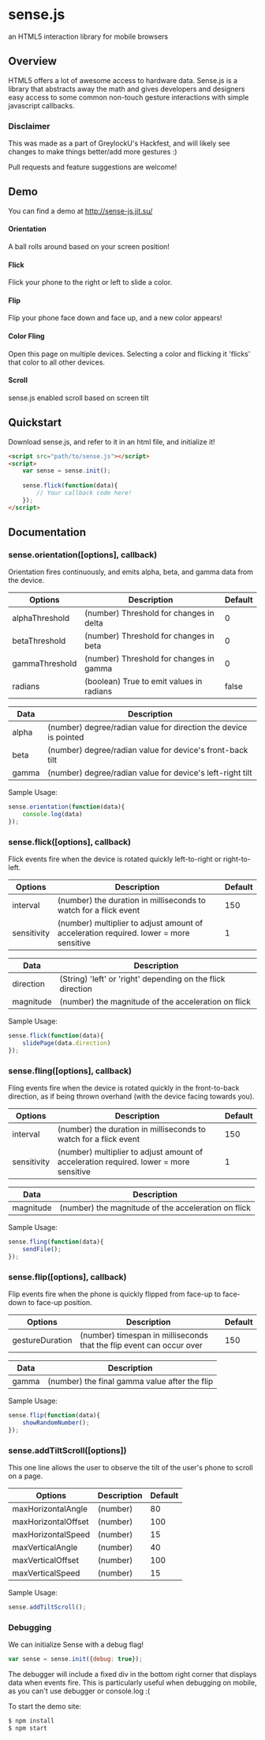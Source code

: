 # sense.js

an HTML5 interaction library for mobile browsers

Overview
--------

HTML5 offers a lot of awesome access to hardware data. Sense.js is a library that
abstracts away the math and gives developers and designers easy access to some
common non-touch gesture interactions with simple javascript callbacks.

### Disclaimer
This was made as a part of GreylockU's Hackfest, and will likely see changes to make
things better/add more gestures :)

Pull requests and feature suggestions are welcome!

Demo
------
You can find a demo at http://sense-js.jit.su/

#### Orientation
A ball rolls around based on your screen position!

#### Flick
Flick your phone to the right or left to slide a color.

#### Flip
Flip your phone face down and face up, and a new color appears!

#### Color Fling
Open this page on multiple devices. Selecting a color and flicking it
'flicks' that color to all other devices.

#### Scroll
sense.js enabled scroll based on screen tilt


Quickstart
----------

Download sense.js, and refer to it in an html file, and initialize it!

```html
<script src="path/to/sense.js"></script>
<script>
    var sense = sense.init();
    
    sense.flick(function(data){
        // Your callback code here!
    });
</script>
```

Documentation
-------------

### sense.orientation([options], callback)

Orientation fires continuously, and emits alpha, beta, and gamma data from the device.

Options       | Description                              | Default
------------- | -----------------------------------------|-----------
alphaThreshold| (number) Threshold for changes in delta  | 0
betaThreshold | (number) Threshold for changes in beta   | 0
gammaThreshold| (number) Threshold for changes in gamma  | 0
radians       | (boolean) True to emit values in radians | false


Data          | Description                               
------------- | -----------------------------------------
alpha         | (number) degree/radian value for direction the device is pointed 
beta          | (number) degree/radian value for device's front-back tilt
gamma         | (number) degree/radian value for device's left-right tilt  

Sample Usage:
```javascript
sense.orientation(function(data){
    console.log(data)
});
```

### sense.flick([options], callback)

Flick events fire when the device is rotated quickly left-to-right or right-to-left.

Options       | Description                                                                             | Default
------------- | ----------------------------------------------------------------------------------------|-----------
interval      | (number) the duration in milliseconds to watch for a flick event                        | 150
sensitivity   | (number) multiplier to adjust amount of acceleration required. lower = more sensitive   | 1 

Data          | Description                               
------------- | -----------------------------------------
direction     | (String) 'left' or 'right' depending on the flick direction
magnitude     | (number) the magnitude of the acceleration on flick


Sample Usage:
```javascript
sense.flick(function(data){
    slidePage(data.direction)
});
```

### sense.fling([options], callback)

Fling events fire when the device is rotated quickly in the front-to-back direction, as if
being thrown overhand (with the device facing towards you).

Options       | Description                                                                             | Default
------------- | ----------------------------------------------------------------------------------------|-----------
interval      | (number) the duration in milliseconds to watch for a flick event                        | 150
sensitivity   | (number) multiplier to adjust amount of acceleration required. lower = more sensitive   | 1 

Data          | Description                               
------------- | -----------------------------------------
magnitude     | (number) the magnitude of the acceleration on flick


Sample Usage:
```javascript
sense.fling(function(data){
    sendFile();
});
```

### sense.flip([options], callback)

Flip events fire when the phone is quickly flipped from face-up to face-down to face-up position.

Options         | Description                                                            | Default
-------------   | -----------------------------------------------------------------------|-----------
gestureDuration | (number) timespan in milliseconds that the flip event can occur over   | 150

Data          | Description                               
------------- | -----------------------------------------
gamma         | (number) the final gamma value after the flip


Sample Usage:
```javascript
sense.flip(function(data){
    showRandomNumber();
});
```

### sense.addTiltScroll([options])

This one line allows the user to observe the tilt of the user's phone to scroll on a page.

Options             | Description | Default
--------------------| ------------|------------
maxHorizontalAngle  | (number)    | 80
maxHorizontalOffset | (number)    | 100
maxHorizontalSpeed  | (number)    | 15 
maxVerticalAngle    | (number)    | 40
maxVerticalOffset   | (number)    | 100
maxVerticalSpeed    | (number)    | 15 

Sample Usage:
```javascript
sense.addTiltScroll();
```

### Debugging

We can initialize Sense with a debug flag!

```javascript
var sense = sense.init({debug: true});
```

The debugger will include a fixed div in the bottom right corner that displays
data when events fire. This is particularly useful when debugging on mobile, as you can't
use debugger or console.log :(


To start the demo site:

```sh
$ npm install
$ npm start
```


